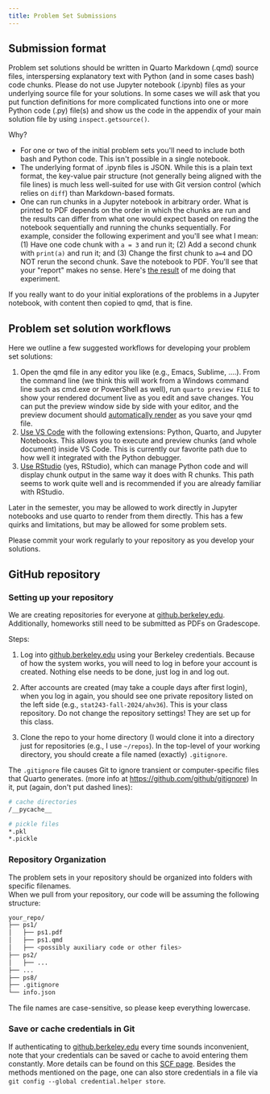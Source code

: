 ```yaml
---
title: Problem Set Submissions
---
```


## Submission format

Problem set solutions should be written in Quarto Markdown (.qmd) source files, interspersing explanatory text with Python (and in some cases bash) code chunks. Please do not use Jupyter notebook (.ipynb) files as your underlying source file for your solutions. In some cases we will ask that you put function definitions for more complicated functions into one or more Python code (.py) file(s) and show us the code in the appendix of your main solution file by using `inspect.getsource()`.

Why?

 - For one or two of the initial problem sets you'll need to include both bash and Python code. This isn't possible in a single notebook.
 - The underlying format of .ipynb files is JSON. While this is a plain text format, the key-value pair structure (not generally being aligned with the file lines) is much less well-suited for use with Git version control (which relies on `diff`) than Markdown-based formats. 
 - One can run chunks in a Jupyter notebook in arbitrary order. What is printed to PDF depends on the order in which the chunks are run and the results can differ from what one would expect based on reading the notebook sequentially and running the chunks sequentially. For example, consider the following experiment and you'll see what I mean: (1) Have one code chunk with `a = 3` and run it; (2) Add a second chunk with `print(a)` and run it; and (3) Change the first chunk to `a=4` and DO NOT rerun the second chunk. Save the notebook to PDF. You'll see that your "report" makes no sense. Here's [the result](./notebook-unreproducible.pdf) of me doing that experiment.
 
 If you really want to do your initial explorations of the problems in a Jupyter notebook, with content then copied to qmd, that is fine.

## Problem set solution workflows

Here we outline a few suggested workflows for developing your problem set solutions:

 1. Open the qmd file in any editor you like (e.g., Emacs, Sublime, ....). From the command line (we think this will work from a Windows command line such as cmd.exe or PowerShell as well), run `quarto preview FILE` to show your rendered document live as you edit and save changes. You can put the preview window side by side with your editor, and the preview document should [automatically render](https://quarto.org/docs/get-started/hello/text-editor.html) as you save your qmd file.
 2. [Use VS Code](https://quarto.org/docs/get-started/hello/vscode.html) with the following extensions: Python, Quarto, and Jupyter Notebooks. This allows you to execute and preview chunks (and whole document) inside VS Code. This is currently our favorite path due to how well it integrated with the Python debugger.
 3. [Use RStudio](https://quarto.org/docs/get-started/hello/rstudio.html) (yes, RStudio), which can manage Python code and will display chunk output in the same way it does with R chunks. This path seems to work quite well and is recommended if you are already familiar with RStudio.
 
 Later in the semester, you may be allowed to work directly in Jupyter notebooks and use quarto to render from them directly. This has a few quirks and limitations, but may be allowed for some problem sets.

Please commit your work regularly to your repository as you develop your solutions. 

## GitHub repository

### Setting up your repository

We are creating repositories for everyone at
[github.berkeley.edu](https://github.berkeley.edu/). Additionally, homeworks
still need to be submitted as PDFs on Gradescope.

Steps:

1. Log into [github.berkeley.edu](https://github.berkeley.edu/) using your Berkeley credentials.
Because of how the system works, you will need to log in before your account is
created. Nothing else needs to be done, just log in and log out.

2. After accounts are created (may take a couple days after first login), when 
you log in again, you should see one private repository listed on the left side 
(e.g., `stat243-fall-2024/ahv36`). This is your class repository.
Do not change the repository settings! They are set up for this class.

3. Clone the repo to your home directory (I would clone it into a directory
just for repositories (e.g., I use `~/repos`). In the top-level of your working
directory, you should create a file named (exactly) `.gitignore`.

The `.gitignore` file causes Git to ignore transient or computer-specific files
that Quarto generates. (more info at https://github.com/github/gitignore) In
it, put (again, don't put dashed lines):


```bash
# cache directories
/__pycache__

# pickle files
*.pkl
*.pickle
```

### Repository Organization

The problem sets in your repository should be organized into folders with specific filenames.  
When we pull from your repository, our code will be assuming the following structure:

```bash
your_repo/
├── ps1/
│   ├── ps1.pdf
│   ├── ps1.qmd 
│   ├── <possibly auxiliary code or other files>
├── ps2/
│   ├── ...
├── ...
├── ps8/
├── .gitignore
└── info.json
```

The file names are case-sensitive, so please keep everything lowercase.

### Save or cache credentials in Git

If authenticating to [github.berkeley.edu](https://github.berkeley.edu/) every time sounds inconvenient, note that your credentials can be saved or cache to avoid entering them constantly. More details can be found on this [SCF page](https://statistics.berkeley.edu/computing/faqs/git-auth#git-save-auth). Besides the methods mentioned on the page, one can also store credentials in a file via `git config --global credential.helper store`.
